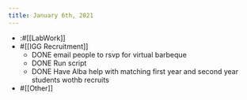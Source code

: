 ```yaml
---
title: January 6th, 2021
---
```


- :#[[LabWork]]
- #[[IGG Recruitment]]
	- DONE email people to rsvp for virtual barbeque
	- DONE Run script
	- DONE Have Alba help with matching first year and second year students wothb recruits
- #[[Other]]